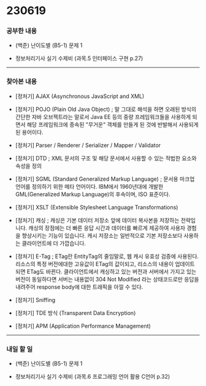 # 230619

### 공부한 내용

- (백준) 난이도별 (B5-1) 문제 1

- 정보처리기사 실기 수제비 (과목.5 인터페이스 구현 p.27)

---

### 찾아본 내용

- [정처기] AJAX (Asynchronous JavaScript and XML)

- [정처기] POJO (Plain Old Java Object) ; 말 그대로 해석을 하면 오래된 방식의 간단한 자바 오브젝트라는 말로서 Java EE 등의 중량 프레임워크들을 사용하게 되면서 해당 프레임워크에 종속된 "무거운" 객체를 만들게 된 것에 반발해서 사용되게 된 용어이다.

- [정처기] Parser / Renderer / Serializer / Mapper / Validator

- [정처기] DTD ; XML 문서의 구조 및 해당 문서에서 사용할 수 있는 적법한 요소와 속성을 정의

- [정처기] SGML (Standard Generalized Markup Language) ; 문서용 마크업 언어를 정의하기 위한 메타 언어이다. IBM에서 1960년대에 개발한 GML(Generalized Markup Language)의 후속이며, ISO 표준이다.

- [정처기] XSLT (Extensible Stylesheet Language Transformations)

- [정처기] 캐싱 ; 캐싱은 기본 데이터 저장소 앞에 데이터 복사본을 저장하는 전략입니다. 캐싱의 장점에는 더 빠른 응답 시간과 데이터를 빠르게 제공하여 사용자 경험을 향상시키는 기능이 있습니다. 캐시 저장소는 일반적으로 기본 저장소보다 사용하는 클라이언트에 더 가깝습니다.

- [정처기] E-Tag ; ETag란 EntityTag의 줄임말로, 웹 캐시 유효성 검증에 사용된다. 리소스의 특정 버전에대한 고유값이 ETag의 값이되고, 리소스의 내용이 업데이트되면 ETag도 바뀐다. 클라이언트에서 캐싱하고 있는 버전과 서버에서 가지고 있는 버전이 동일하다면 서버는 내용없이 304 Not Modified 라는 상태코드로만 응답을 내려주어 response body에 대한 트래픽을 아낄 수 있다.

- [정처기] Sniffing

- [정처기] TDE 방식 (Transparent Data Encryption)

- [정처기] APM (Application Performance Management)

---

### 내일 할 일

- (백준) 난이도별 (B5-1) 문제 1

- 정보처리기사 실기 수제비 (과목.6 프로그래밍 언어 활용 C언어 p.32)
